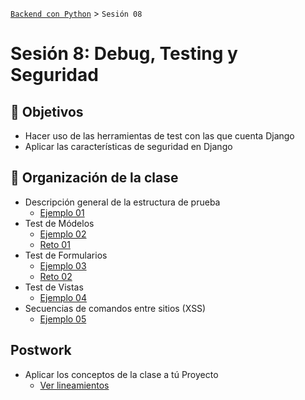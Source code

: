 [`Backend con Python`](../Readme.md) > `Sesión 08`
# Sesión 8: Debug, Testing y Seguridad

## :dart: Objetivos

- Hacer uso de las herramientas de test con las que cuenta Django
- Aplicar las características de seguridad en Django

## 📂 Organización de la clase

 - Descripción general de la estructura de prueba
   - [Ejemplo 01](Ejemplo-01)
 - Test de Módelos
   - [Ejemplo 02](Ejemplo-02)
   - [Reto 01](Reto-01)
 - Test de Formularios
   - [Ejemplo 03](Ejemplo-03)
   - [Reto 02](Reto-02)
 - Test de Vistas
   - [Ejemplo 04](Ejemplo-04)
 - Secuencias de comandos entre sitios (XSS)
   - [Ejemplo 05](Ejemplo-05)
 

## Postwork
 - Aplicar los conceptos de la clase a tú Proyecto
   - [Ver lineamientos](Postwork)
